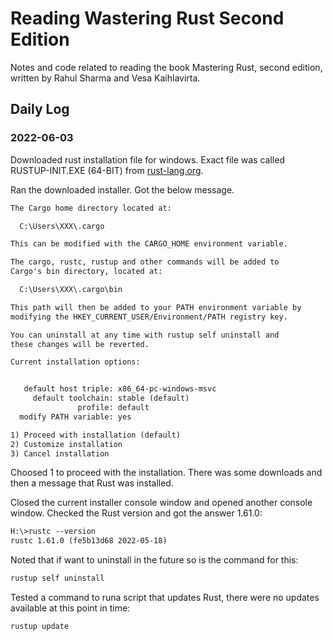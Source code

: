 # Reading Wastering Rust Second Edition

Notes and code related to reading the book Mastering Rust, second edition, written by Rahul Sharma and Vesa Kaihlavirta.

## Daily Log

### 2022-06-03

Downloaded rust installation file for windows. Exact file was called RUSTUP-INIT.EXE (64-BIT) from [rust-lang.org](www.rust-lang.org/tools/install).

Ran the downloaded installer. Got the below message.

```txt
The Cargo home directory located at:

  C:\Users\XXX\.cargo

This can be modified with the CARGO_HOME environment variable.

The cargo, rustc, rustup and other commands will be added to
Cargo's bin directory, located at:

  C:\Users\XXX\.cargo\bin

This path will then be added to your PATH environment variable by
modifying the HKEY_CURRENT_USER/Environment/PATH registry key.

You can uninstall at any time with rustup self uninstall and
these changes will be reverted.

Current installation options:


   default host triple: x86_64-pc-windows-msvc
     default toolchain: stable (default)
               profile: default
  modify PATH variable: yes

1) Proceed with installation (default)
2) Customize installation
3) Cancel installation
```

Choosed 1 to proceed with the installation. There was some downloads and then a message that Rust was installed.

Closed the current installer console window and opened another console window. Checked the Rust version and got the answer 1.61.0:

```txt
H:\>rustc --version
rustc 1.61.0 (fe5b13d68 2022-05-18)
```

Noted that if want to uninstall in the future so is the command for this:

```txt
rustup self uninstall
```

Tested a command to runa script that updates Rust, there were no updates available at this point in time:

```txt
rustup update
```
